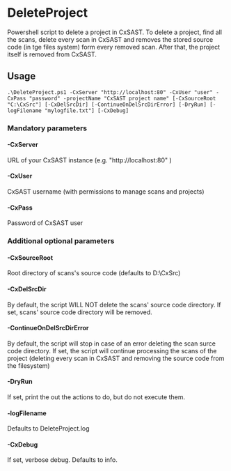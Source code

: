 # DeleteProject
Powershell script to delete a project in CxSAST.
To delete a project, find all the scans, delete every scan in CxSAST and removes the stored source code (in tge files system) form every removed scan.
After that, the project itself is removed from CxSAST.

## Usage 

   ```shell
   .\DeleteProject.ps1 -CxServer "http://localhost:80" -CxUser "user" -CxPass "password" -projectName "CxSAST project name" [-CxSourceRoot "C:\CxSrc"] [-CxDelSrcDir] [-ContinueOnDelSrcDirError] [-DryRun] [-logFilename "mylogfile.txt"] [-CxDebug]
   ```
### Mandatory parameters

#### -CxServer
URL of your CxSAST instance (e.g. "http://localhost:80" )

#### -CxUser
CxSAST username (with permissions to manage scans and projects)

#### -CxPass
Password of CxSAST user

### Additional optional parameters

#### -CxSourceRoot
Root directory of scans's source code (defaults to D:\CxSrc)

#### -CxDelSrcDir
By default, the script WILL NOT delete the scans' source code directory. 
If set, scans' source code directory will be removed.

#### -ContinueOnDelSrcDirError
By default, the script will stop in case of an error deleting the scan surce code directory.
If set, the script will continue processing the scans of the project (deleting every scan in CxSAST and removing the source code from the filesystem)

#### -DryRun
If set, print the out the actions to do, but do not execute them. 

#### -logFilename
Defaults to DeleteProject.log

#### -CxDebug
If set, verbose debug. Defaults to info.

   

